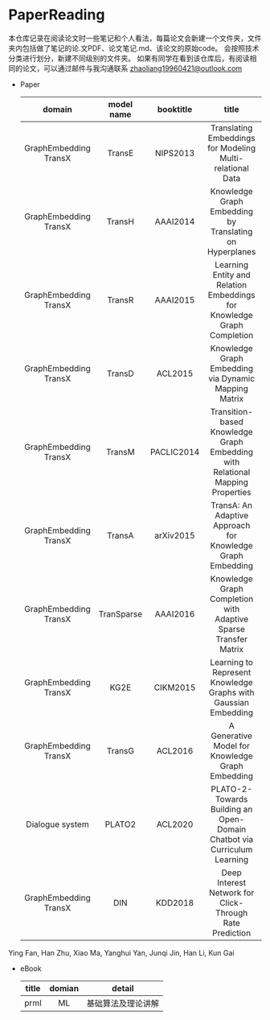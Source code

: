 # PaperReading
本仓库记录在阅读论文时一些笔记和个人看法，每篇论文会新建一个文件夹，文件夹内包括做了笔记的论.文PDF、论文笔记.md、该论文的原始code。
会按照技术分类进行划分，新建不同级别的文件夹。
如果有同学在看到该仓库后，有阅读相同的论文，可以通过邮件与我沟通联系 zhaoliang19960421@outlook.com

- Paper

    |domain|model name|booktitle|title|author|
    |:-:|:-:|:-:|:-:|:-:|
    GraphEmbedding TransX|TransE|NIPS2013|Translating Embeddings for Modeling Multi-relational Data|Antoine Bordes, Nicolas Usunier, Alberto Garcia-Dura ́n
    GraphEmbedding TransX|TransH|AAAI2014|Knowledge Graph Embedding by Translating on Hyperplanes|Zhen Wang, Jianwen Zhang, Jianlin Feng, Zheng Chen
    GraphEmbedding TransX|TransR|AAAI2015|Learning Entity and Relation Embeddings for Knowledge Graph Completion|Yankai Lin, Zhiyuan Liu, Maosong Sun, Yang Liu, Xuan Zhu
    GraphEmbedding TransX|TransD|ACL2015|Knowledge Graph Embedding via Dynamic Mapping Matrix |Guoliang Ji, Shizhu He, Liheng Xu, Kang Liu and Jun Zhao
    GraphEmbedding TransX|TransM|PACLIC2014|Transition-based Knowledge Graph Embedding with Relational Mapping Properties|Miao Fan, Qiang Zhou, Emily Chang, Thomas Fang Zheng,
    GraphEmbedding TransX|TransA|arXiv2015|TransA: An Adaptive Approach for Knowledge Graph Embedding|Han Xiao, Minlie Huang, Hao Yu, Xiaoyan Zhu
    GraphEmbedding TransX|TranSparse|AAAI2016|Knowledge Graph Completion with Adaptive Sparse Transfer Matrix|Guoliang Ji, Kang Liu, Shizhu He, Jun Zhao
    GraphEmbedding TransX|KG2E|CIKM2015|Learning to Represent Knowledge Graphs with Gaussian Embedding|Shizhu He, Kang Liu, Guoliang Ji and Jun Zhao
    GraphEmbedding TransX|TransG|ACL2016|A Generative Model for Knowledge Graph Embedding|Han Xiao, Minlie Huang∗, Xiaoyan Zhu
    |Dialogue system|PLATO2|ACL2020|PLATO-2- Towards Building an Open-Domain Chatbot via Curriculum Learning|Siqi Bao,Huang He,Fan Wang,Hua Wu,Haifeng Wang,Wenquan Wu,Zhen Guo,Zhibin Liu,Xinchao Xu
    |GraphEmbedding TransX|DIN|KDD2018|Deep Interest Network for Click-Through Rate Prediction|Guorui Zhou, Chengru Song, Xiaoqiang Zhu
Ying Fan, Han Zhu, Xiao Ma, Yanghui Yan, Junqi Jin, Han Li, Kun Gai

- eBook

  |title|domian|detail|
  |:-:|:-:|:-:|
  |prml|ML|基础算法及理论讲解